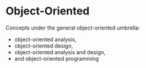 # Object-Oriented

Concepts under the general object-oriented umbrella:

- object-oriented analysis,
- object-oriented design,
- object-oriented analysis and design,
- and object-oriented programming

